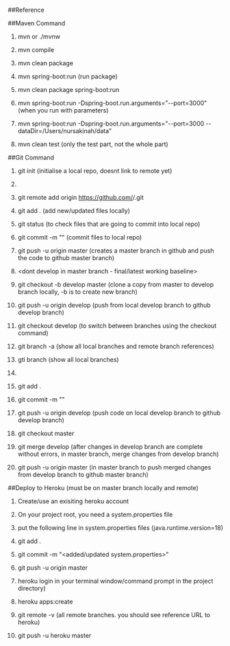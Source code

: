 ##Reference

##Maven Command
1. mvn or ./mvnw

2. mvn compile
3. mvn clean package
4. mvn spring-boot:run (run package)
5. mvn clean package spring-boot:run
6. mvn spring-boot:run -Dspring-boot.run.arguments="--port=3000" (when you run with parameters)
7. mvn spring-boot:run -Dspring-boot.run.arguments="--port=3000 --dataDir=/Users/nursakinah/data"
8. mvn clean test (only the test part, not the whole part)

##Git Command

1. git init (initialise a local repo, doesnt link to remote yet)

2. <create a git remote repo>

3. git remote add origin https://github.com/<username>/<reponame>.git

4. git add . (add new/updated files locally)

5. git status (to check files that are going to commit into local repo)

6. git commit -m "<intial message>" (commit files to local repo)

7. git push -u origin master (creates a master branch in github and push the code to github master branch)

8. <dont develop in master branch - final/latest working baseline>

9. git checkout -b develop master (clone a copy from master to develop branch locally, -b is to create new branch)

10. git push -u origin develop (push from local develop branch to github develop branch)

11. git checkout develop (to switch between branches using the checkout command)

12. git branch -a (show all local branches and remote branch references)

13. gti branch (show all local branches)

14. <always develop in develop branch>

<assuming youre in develop branch>

15. git add . 
16. git commit -m "<commit changes>"
17. git push -u origin develop (push code on local develop branch to github develop branch)

18. git checkout master
19. git merge develop (after changes in develop branch are complete without errors, in master branch, merge changes from develop branch)
20. git push -u origin master (in master branch to push merged changes from develop branch to github master branch)


##Deploy to Heroku (must be on master branch locally and remote)

1. Create/use an exisiting heroku account
2. On your project root, you need a system.properties file 
3. put the following line in system.properties files (java.runtime.version=18)

4. git add .
5. git commit -m "<added/updated system.properties>"
6. git push -u origin master
7. heroku login in your terminal window/command prompt in the project directory)
8. heroku apps:create
9. git remote -v (all remote branches. you should see reference URL to heroku)
10. git push -u heroku master